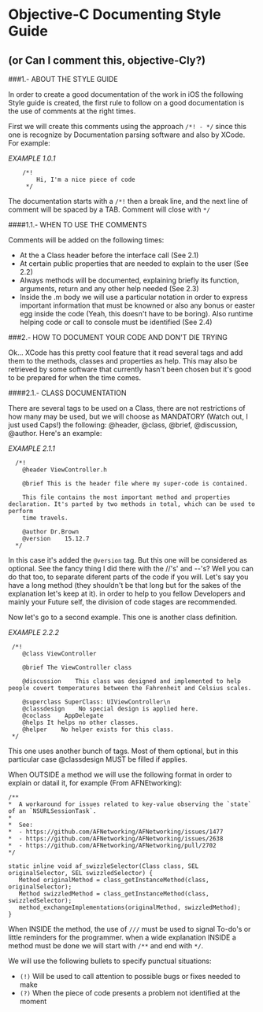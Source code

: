 # Objective-C Documenting Style Guide
## (or Can I comment this, objective-Cly?)


###1.- ABOUT THE STYLE GUIDE

  In order to create a good documentation of the work in iOS the following Style guide is created, the first rule to follow
  on a good documentation is the use of comments at the right times.

  First we will create this comments using the approach `/*! - */` since this one is recognize by Documentation parsing software
  and also by XCode. For example:


   *EXAMPLE 1.0.1*

```
    /*!
        Hi, I'm a nice piece of code
     */
```
  The documentation starts with a `/*!` then a break line, and the next line of comment will be spaced by a TAB. Comment will close  with `*/`

####1.1.- WHEN TO USE THE COMMENTS

  Comments will be added on the following times:
  * At the a Class header before the interface call (See 2.1)
  * At certain public properties that are needed to explain to the user (See 2.2)
  * Always methods will be documented, explaining briefly its function, arguments, return and any other help needed (See 2.3)
  * Inside the .m body we will use a particular notation in order to express important information that must be knowned or also
      any bonus or easter egg inside the code (Yeah, this doesn't have to be boring). Also runtime helping code or call to console must be identified (See 2.4)

###2.- HOW TO DOCUMENT YOUR CODE AND DON'T DIE TRYING

  Ok... XCode has this pretty cool feature that it read several tags and add them to the methods, classes and properties as help. This
  may also be retrieved by some software that currently hasn't been chosen but it's good to be prepared for when the time comes.

####2.1.- CLASS DOCUMENTATION

  There are several tags to be used on a Class, there are not restrictions of how many may be used, but we will choose as MANDATORY (Watch out,
  I just used Caps!) the following: @header, @class, @brief, @discussion, @author. Here's an example:

  *EXAMPLE 2.1.1*
```
  /*!
    @header ViewController.h

    @brief This is the header file where my super-code is contained.

    This file contains the most important method and properties declaration. It's parted by two methods in total, which can be used to perform
    time travels.

    @author Dr.Brown
    @version    15.12.7
  */
```
 In this case it's added the `@version` tag. But this one will be considered as optional. See the fancy thing I did there with the //'s' and --'s?
 Well you can do that too, to separate diferent parts of the code if you will. Let's say you have a long method (they shouldn't be that long but
 for the sakes of the explanation let's keep at it). in order to help to you fellow Developers and mainly your Future self, the division of code
 stages are recommended.

 Now let's go to a second example. This one is another class definition.

 *EXAMPLE 2.2.2*
```
 /*!
    @class ViewController

    @brief The ViewController class

    @discussion    This class was designed and implemented to help people covert temperatures between the Fahrenheit and Celsius scales.

    @superclass SuperClass: UIViewController\n
    @classdesign    No special design is applied here.
    @coclass    AppDelegate
    @helps It helps no other classes.
    @helper    No helper exists for this class.
 */
```
 This one uses another bunch of tags. Most of them optional, but in this particular case @classdesign MUST be filled if applies.

 When OUTSIDE a method we will use the following format in order to explain or datail it, for example (From AFNEtworking):

 ```
 /**
 *  A workaround for issues related to key-value observing the `state` of an `NSURLSessionTask`.
 *
 *  See:
 *  - https://github.com/AFNetworking/AFNetworking/issues/1477
 *  - https://github.com/AFNetworking/AFNetworking/issues/2638
 *  - https://github.com/AFNetworking/AFNetworking/pull/2702
 */

static inline void af_swizzleSelector(Class class, SEL originalSelector, SEL swizzledSelector) {
    Method originalMethod = class_getInstanceMethod(class, originalSelector);
    Method swizzledMethod = class_getInstanceMethod(class, swizzledSelector);
    method_exchangeImplementations(originalMethod, swizzledMethod);
}
```

 When INSIDE the method, the use of ```///``` must be used to signal To-do's or little reminders for the programmer.
 when a wide explanation INSIDE a method must be done we will start with ```/**``` and end with ```*/```.

 We will use the following bullets to specify punctual situations:

 * ```(!)``` Will be used to call attention to possible bugs or fixes needed to make
 * ```(?)``` When the piece of code presents a problem not identified at the moment

